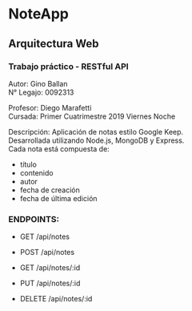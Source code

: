 # NoteApp

## Arquitectura Web  
  
### Trabajo práctico - RESTful API  
  
Autor: Gino Ballan  
N° Legajo: 0092313  

Profesor: Diego Marafetti  
Cursada: Primer Cuatrimestre 2019 Viernes Noche  

Descripción: Aplicación de notas estilo Google Keep.   
Desarrollada utilizando Node.js, MongoDB y Express.  
Cada nota está compuesta de:   
- título  
- contenido  
- autor  
- fecha de creación  
- fecha de última edición  

### ENDPOINTS:  
  
* GET /api/notes  
* POST /api/notes  
  
* GET /api/notes/:id  
* PUT /api/notes/:id  
* DELETE /api/notes/:id  
